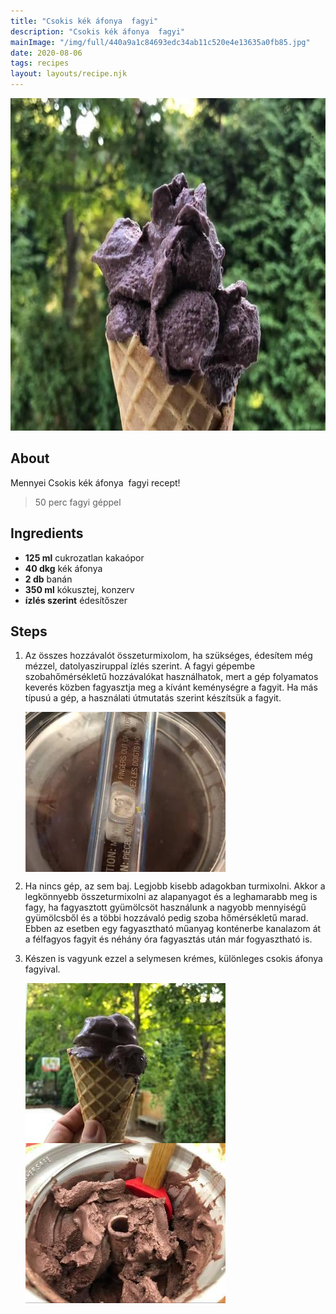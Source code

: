 ```yaml
---
title: "Csokis kék áfonya  fagyi"
description: "Csokis kék áfonya  fagyi"
mainImage: "/img/full/440a9a1c84693edc34ab11c520e4e13635a0fb85.jpg"
date: 2020-08-06
tags: recipes
layout: layouts/recipe.njk
---
```

                            
<p align="center"><a href="https://cookpad.com/hu/receptek/13354860-csokis-kek-afonya-fagyi" rel="Recipe source page"><img width="751" height="532" src="/img/full/440a9a1c84693edc34ab11c520e4e13635a0fb85.jpg"/></a></p>

## About
Mennyei Csokis kék áfonya  fagyi recept! 

> 50 perc fagyi géppel 

## Ingredients
* **125 ml** cukrozatlan kakaópor
* **40 dkg** kék áfonya
* **2 db** banán
* **350 ml** kókusztej, konzerv
* **ízlés szerint** édesítőszer

## Steps

1. Az összes hozzávalót összeturmixolom, ha szükséges, édesítem még mézzel, datolyasziruppal ízlés szerint. A fagyi gépembe szobahőmérsékletű hozzávalókat használhatok, mert a gép folyamatos keverés közben fagyasztja meg a kívánt keménységre a fagyit. Ha más típusú a gép, a használati útmutatás szerint készítsük a fagyit.
 
    <p><img width="320" height="256" align="left" src="/img/full/8dc20e4b23f8dc14b47399cbfe9cea7e4377a181.jpg"/></p><div style="clear: both"/>

2. Ha nincs gép, az sem baj. Legjobb kisebb adagokban turmixolni. Akkor a legkönnyebb összeturmixolni az alapanyagot és a leghamarabb meg is fagy, ha fagyasztott gyümölcsöt használunk a nagyobb mennyiségű gyümölcsből és a többi hozzávaló pedig szoba hőmérsékletű marad. Ebben az esetben egy fagyasztható műanyag konténerbe kanalazom át a félfagyos fagyit és néhány óra fagyasztás után már fogyasztható is.
 
    <div style="clear: both"/>

3. Készen is vagyunk ezzel a selymesen krémes, különleges csokis áfonya fagyival.
 
    <p><img width="320" height="256" align="left" src="/img/full/5c8be3d4eb95a536637676ab1108aa39868f18d1.jpg"/></p><p><img width="320" height="256" align="left" src="/img/full/7c362c6e04c485844037808bd47d743b48949f2a.jpg"/></p><div style="clear: both"/>

